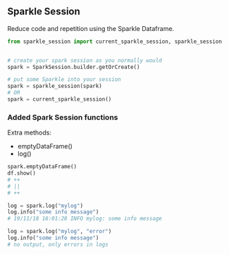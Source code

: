 ## Sparkle Session

Reduce code and repetition using the Sparkle Dataframe. 

```python
from sparkle_session import current_sparkle_session, sparkle_session


# create your spark session as you normally would
spark = SparkSession.builder.getOrCreate()

# put some Sparkle into your session
spark = sparkle_session(spark)
# OR
spark = current_sparkle_session()
```

### Added Spark Session functions ###

Extra methods:
- emptyDataFrame()
- log()

```python
spark.emptyDataFrame()
df.show()
# ++
# ||
# ++

log = spark.log("mylog")
log.info("some info message")
# 19/11/18 16:01:28 INFO mylog: some info message

log = spark.log("mylog", "error")
log.info("some info message")
# no output, only errors in logs
```


